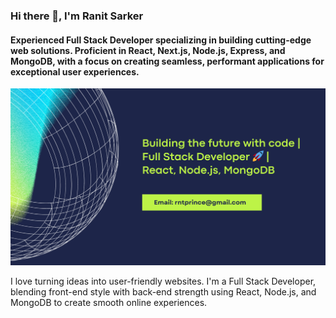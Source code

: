 ### Hi there 👋, I'm Ranit Sarker
#### Experienced Full Stack Developer specializing in building cutting-edge web solutions. Proficient in React, Next.js, Node.js, Express, and MongoDB, with a focus on creating seamless, performant applications for exceptional user experiences.
![Full Stack Developer | React, Node.js, MongoDB | Crafting innovative web solutions.](https://raw.githubusercontent.com/ranitsarker/ranitsarker/main/Banner.png)

I love turning ideas into user-friendly websites. I'm a Full Stack Developer, blending front-end style with back-end strength using React, Node.js, and MongoDB to create smooth online experiences.
